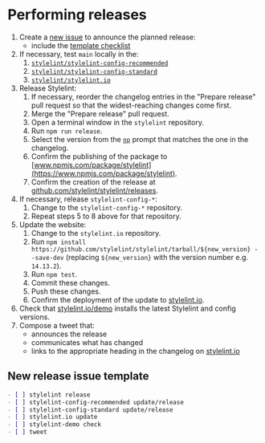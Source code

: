 # Performing releases

1. Create a [new issue](https://github.com/stylelint/stylelint/issues/new?title=Release+%7Bversion%7D&labels=status%3A+needs+discussion) to announce the planned release:
   - include the [template checklist](#new-release-issue-template)
2. If necessary, test `main` locally in the:
   1. [`stylelint/stylelint-config-recommended`](https://github.com/stylelint/stylelint-config-recommended)
   2. [`stylelint/stylelint-config-standard`](https://github.com/stylelint/stylelint-config-standard)
   3. [`stylelint/stylelint.io`](https://github.com/stylelint/stylelint.io)
3. Release Stylelint:
   1. If necessary, reorder the changelog entries in the "Prepare release" pull request so that the widest-reaching changes come first.
   2. Merge the "Prepare release" pull request.
   3. Open a terminal window in the `stylelint` repository.
   4. Run `npm run release`.
   5. Select the version from the [`np`](https://github.com/sindresorhus/np) prompt that matches the one in the changelog.
   6. Confirm the publishing of the package to [www.npmjs.com/package/stylelint](https://www.npmjs.com/package/stylelint).
   7. Confirm the creation of the release at [github.com/stylelint/stylelint/releases](https://github.com/stylelint/stylelint/releases).
4. If necessary, release `stylelint-config-*`:
   1. Change to the `stylelint-config-*` repository.
   2. Repeat steps 5 to 8 above for that repository.
5. Update the website:
   1. Change to the `stylelint.io` repository.
   2. Run `npm install https://github.com/stylelint/stylelint/tarball/${new_version} --save-dev` (replacing `${new_version}` with the version number e.g. `14.13.2`).
   3. Run `npm test`.
   4. Commit these changes.
   5. Push these changes.
   6. Confirm the deployment of the update to [stylelint.io](https://stylelint.io).
6. Check that [stylelint.io/demo](https://stylelint.io/demo) installs the latest Stylelint and config versions.
7. Compose a tweet that:
   - announces the release
   - communicates what has changed
   - links to the appropriate heading in the changelog on [stylelint.io](https://stylelint.io)

## New release issue template

```markdown
- [ ] stylelint release
- [ ] stylelint-config-recommended update/release
- [ ] stylelint-config-standard update/release
- [ ] stylelint.io update
- [ ] stylelint-demo check
- [ ] tweet
```
